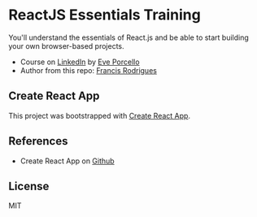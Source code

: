 # ReactJS Essentials Training #

You'll understand the essentials of React.js and be able to start building your own browser-based projects.

- Course on [LinkedIn][1] by [Eve Porcello][2]
- Author from this repo: [Francis Rodrigues][3]

## Create React App ##

This project was bootstrapped with [Create React App][4].

## References ##

- Create React App on [Github][4]

  [1]: https://www.linkedin.com/learning/react-js-essential-training
  [2]: https://www.linkedin.com/learning/instructors/eve-porcello
  [3]: https://github.com/francisrod01
  [4]: https://github.com/facebookincubator/create-react-app

## License ##

MIT

